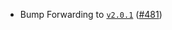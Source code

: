 - Bump Forwarding to [`v2.0.1`](https://github.com/noble-assets/forwarding/releases/tag/v2.0.1) ([#481](https://github.com/noble-assets/noble/pull/481))
